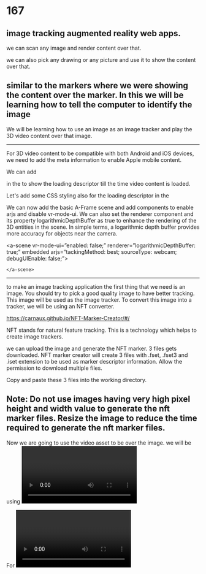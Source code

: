 # 167

image tracking augmented reality web apps.
-----------------------------------------

we can scan any image and render content over that.

we can also pick any drawing or any picture and use it to show the content over that.

similar to the markers where we were showing the content over the marker.
In this we will be learning how to tell the computer to identify the image
-------------------------------------------

We will be learning how to use an image as an image tracker and play the 3D video content over that image.

-------------------------------------
For 3D video content to be compatible with both Android and iOS devices, we need to add the meta information to enable Apple mobile content.


We can add <div> in the <body> to show the loading descriptor till the time video content is loaded.

  
  Let's add some CSS styling also for the loading descriptor in the <head>
  
 We can now add the basic A-Frame scene and add components to enable arjs and disable vr-mode-ui.
We can also set the renderer component and its property logarithmicDepthBuffer as true to enhance the rendering of the 3D entities in the scene.
In simple terms, a logarithmic depth buffer provides more accuracy for objects near the camera.
  
  <a-scene
  vr-mode-ui=”enabled: false;”
  renderer=”logarithmicDepthBuffer: true;”
  embedded
arjs=”tackingMethod: best; sourceType: webcam; debugUIEnable: false;”>
    
    </a-scene>
  
  -----------------------------------------
  
   to make an image tracking application the first thing that we need is an image.
You should try to pick a good quality image to have better tracking.
This image will be used as the image tracker.
To convert this image into a tracker, we will be using an NFT converter.
  
  https://carnaux.github.io/NFT-Marker-Creator/#/
  
  NFT stands for natural feature tracking. This is a technology which helps to create image trackers.
  
  we can upload the image and generate the NFT marker.
  3 files gets downloaded.
  NFT marker creator will create 3 files with .fset, .fset3 and .iset extension to be used as marker descriptor information.
Allow the permission to download multiple files.
  
  
  Copy and paste these 3 files into the working directory.
  
  
  
Note: Do not use images having very high pixel height and width value to generate the nft marker files.
Resize the image to reduce the time required to generate the nft marker files.
  -----------------------------------
  
  Now we are going to use the video asset to be over the image.
 we will be using <video> to add the video src files and set other properties to play the video.

  For <video> we can set:
● src: the file path to video;
● preload: whether to preload the video content before rendering the scene;
  loop: whether to play the video again and again;
● playsinline and webkit-playsinline: to play the video right where it is and avoid video to play in full screen mode; and
● crossorigin: sets the Cross-Origin Resource Sharing permission to share the information on the web browser. The crossorigin attribute is valid on the <audio>, <img>, <link>, <script>, and <video> elements.
  
  --------------------------------------
  
  Now we will play the video with the nft marker information.
For this we will need the aframe-ar-nft.js library.
  
  
https://raw.githack.com/AR-js-org/AR.js/ master/aframe/build/aframe-ar-nft.js
Then we will use the <a-nft> tag to add the nft marker files.

  For <a-nft> we can set:
● type: nft
● url: file path to nft image descriptor created before.
Note: While adding the nft file descriptor in the src path, the filename (excluding extension) is used only once for all 3 files.

  
  Images are stored as a set of pixel values in the form of rows and columns. This is known as the image matrix.
We can have multiple matrices for better tracking of images.
While using <a-nft> we can also set the tracking properties.

  
  In <a-nft> we can set:
smooth: turns on/off camera smoothing, default: false
  smoothCount:number of matrices for smooth tracking, default: 5
smoothTolerance: distance tolerance for smoothing, if smoothThreshold number of matrices are less than tolerance, tracking will stay still, default: 0.01
smoothThreshold: threshold for smoothing, will keep still unless enough matrices are more than tolerance, default: 2
Now to set the video entity, we will use <a-video> as the child of the <a-nft> and set the src id, height, width, position and rotation to set its orientation.
  
  -------------------------------
  Now let’s add one A-Frame component, “play-on-click”, which can help to play and pause the video on click.
In the schema of the component we can take isPlaying boolean variable with default value as false, as the data for the component.

  
  adds the src file in index.html.
  register “play-on-click” components and adds the schema & .init(), play() and onClick() functions
  ------------------------------------
  we can take the videoEl variable and select the video src to be played using onClick() and .init() methods.
In onClick() function:
● Select the isPlaying attribute.
● Use if/else condition to check the value of the isPlaying variable.
● Set the isPlaying value inside if/else condition and use .play() method to play the video src.
Then call the onClick() function inside .init() method and attach the component to the <a-video> entity.
  ---------------------------------------------------------------
  
  can now test the output using ngrok. To see the output:
● Use ngrok to run the application.
● Open HTTPS URL in your smartphone/laptop and give permission to use the camera.
● Open the original image that was used to create the nft image marker and point the camera towards it.
The window screen can be clicked or the phone screen can be tapped to play and pause the video.
  -------------------------------------
  
Output Reference
Note 1: The output video can be played and paused multiple times on touch.
Note 2: Switch on rotation mode and use the phone in the landscape mode to better cover the video content.
  
  
  
-----------
  
  you can refer
  
  https://www.youtube.com/watch?v=bs2oHg0J44Y
  
  ----------------
  
  take the original image to your mobile ,and show that image to the computer camera after running index.html.
  
  it takes sometime to load
  
  after sometime
  
  click -to play the audio
  click -to pausa
  ---------------------
  
